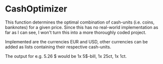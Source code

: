 # CashOptimizer
This function determines the optimal combination of cash-units (i.e. coins, banknotes) for a given price. Since this has no real-world implementation as far as I can see, I won't turn this into a more thoroughly coded project.

Implemented are the currencies EUR and USD, other currencies can be added as lists containing their respective cash-units.

The output for e.g. 5.26 $ would be 1x 5$-bill, 1x 25ct, 1x 1ct. 

